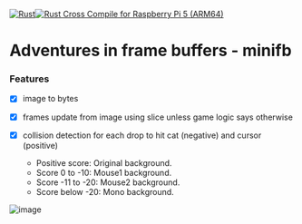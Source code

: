 [![Rust](https://github.com/RGGH/mif/actions/workflows/rust.yml/badge.svg)](https://github.com/RGGH/mif/actions/workflows/rust.yml)[![Rust Cross Compile for Raspberry Pi 5 (ARM64)](https://github.com/RGGH/mif/actions/workflows/cross_comp_pi5.yaml/badge.svg)](https://github.com/RGGH/mif/actions/workflows/cross_comp_pi5.yaml)

# Adventures in frame buffers - minifb

### Features
- [x] image to bytes 
- [x] frames update from image using slice unless game logic says otherwise
- [x] collision detection for each drop to hit cat (negative) and cursor (positive)

  - Positive score: Original background.
  - Score 0 to -10: Mouse1 background.
  - Score -11 to -20: Mouse2 background.
  - Score below -20: Mono background.

![image](https://github.com/user-attachments/assets/c27a47a8-7f4f-43b2-b6e5-c3b09db23fde)

